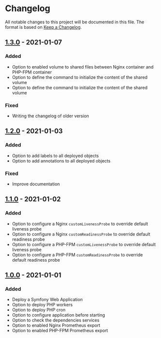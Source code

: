 # Changelog

All notable changes to this project will be documented in this file.
The format is based on [Keep a Changelog](https://keepachangelog.com/en/1.0.0/).

## [1.3.0](https://github.com/philippe-vandermoere/helm-charts/compare/symfony-1.2.0...symfony-1.3.0) - 2021-01-07

### Added

- Option to enabled volume to shared files between Nginx container and PHP-FPM container
- Option to define the command to initialize the content of the shared volume
- Option to define the command to initialize the content of the shared volume

### Fixed

- Writing the changelog of older version

## [1.2.0](https://github.com/philippe-vandermoere/helm-charts/compare/symfony-1.1.0...symfony-1.2.0) - 2021-01-03

### Added

- Option to add labels to all deployed objects
- Option to add annotations to all deployed objects

### Fixed

- Improve documentation

## [1.1.0](https://github.com/philippe-vandermoere/helm-charts/compare/symfony-1.0.0...symfony-1.1.0) - 2021-01-02

### Added

- Option to configure a Nginx `customLivenessProbe` to override default liveness probe
- Option to configure a Nginx `customReadinessProbe` to override default readiness probe
- Option to configure a PHP-FPM `customLivenessProbe` to override default liveness probe
- Option to configure a PHP-FPM `customReadinessProbe` to override default readiness probe

## [1.0.0](https://github.com/philippe-vandermoere/helm-charts/releases/tag/symfony-1.1.0) - 2021-01-01

### Added

- Deploy a Symfony Web Application
- Option to deploy PHP workers
- Option to deploy PHP cron
- Option to configure application before starting
- Option to check the dependencies services
- Option to enabled Nginx Prometheus export
- Option to enabled PHP-FPM Prometheus export
